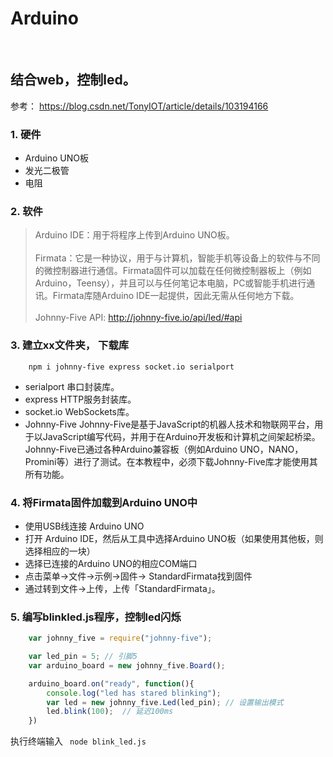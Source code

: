 

# Arduino
<br>

## 结合web，控制led。
参考： https://blog.csdn.net/TonyIOT/article/details/103194166 <br>


### 1. 硬件
* Arduino UNO板
* 发光二极管
* 电阻


### 2. 软件
> Arduino IDE：用于将程序上传到Arduino UNO板。<br><br>Firmata：它是一种协议，用于与计算机，智能手机等设备上的软件与不同的微控制器进行通信。Firmata固件可以加载在任何微控制器板上（例如Arduino，Teensy），并且可以与任何笔记本电脑，PC或智能手机进行通讯。Firmata库随Arduino IDE一起提供，因此无需从任何地方下载。<br><br>Johnny-Five API: http://johnny-five.io/api/led/#api


### 3. 建立xx文件夹， 下载库
```
    npm i johnny-five express socket.io serialport
```
* serialport 串口封装库。
* express HTTP服务封装库。
* socket.io WebSockets库。
* Johnny-Five Johnny-Five是基于JavaScript的机器人技术和物联网平台，用于以JavaScript编写代码，并用于在Arduino开发板和计算机之间架起桥梁。Johnny-Five已通过各种Arduino兼容板（例如Arduino UNO，NANO，Promini等）进行了测试。在本教程中，必须下载Johnny-Five库才能使用其所有功能。


### 4. 将Firmata固件加载到Arduino UNO中
* 使用USB线连接 Arduino UNO
* 打开 Arduino IDE，然后从工具中选择Arduino UNO板（如果使用其他板，则选择相应的一块）
* 选择已连接的Arduino UNO的相应COM端口
* 点击菜单->文件->示例->固件-> StandardFirmata找到固件
* 通过转到文件->上传，上传「StandardFirmata」。


### 5. 编写blinkled.js程序，控制led闪烁
```javascript
    var johnny_five = require("johnny-five");

    var led_pin = 5; // 引脚5
    var arduino_board = new johnny_five.Board();

    arduino_board.on("ready", function(){
        console.log("led has stared blinking");
        var led = new johnny_five.Led(led_pin); // 设置输出模式
        led.blink(100);  // 延迟100ms
    })
```
执行终端输入 ` node blink_led.js`

